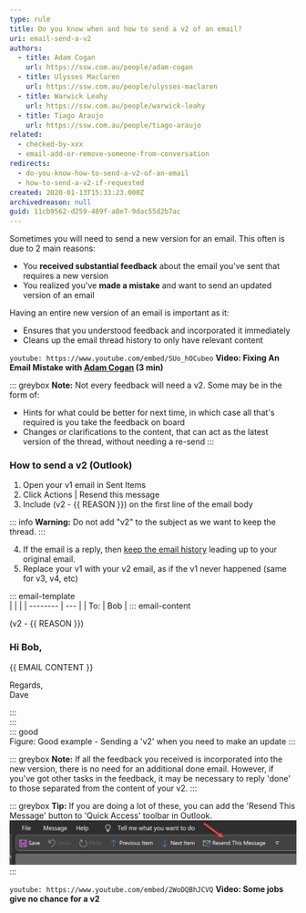 ```yaml
---
type: rule
title: Do you know when and how to send a v2 of an email?
uri: email-send-a-v2
authors:
  - title: Adam Cogan
    url: https://ssw.com.au/people/adam-cogan
  - title: Ulysses Maclaren
    url: https://ssw.com.au/people/ulysses-maclaren
  - title: Warwick Leahy
    url: https://ssw.com.au/people/warwick-leahy
  - title: Tiago Araujo
    url: https://ssw.com.au/people/tiago-araujo
related:
  - checked-by-xxx
  - email-add-or-remove-someone-from-conversation
redirects:
  - do-you-know-how-to-send-a-v2-of-an-email
  - how-to-send-a-v2-if-requested
created: 2020-01-13T15:33:23.000Z
archivedreason: null
guid: 11cb9562-d259-489f-a8e7-9dac55d2b7ac
---
```


Sometimes you will need to send a new version for an email. This often is due to 2 main reasons:
  - You **received substantial feedback** about the email you've sent that requires a new version
  - You realized you've **made a mistake** and want to send an updated version of an email

<!--endintro-->

Having an entire new version of an email is important as it:
   - Ensures that you understood feedback and incorporated it immediately
   - Cleans up the email thread history to only have relevant content

`youtube: https://www.youtube.com/embed/SUo_hOCubeo`
**Video: Fixing An Email Mistake with [Adam Cogan](https://www.ssw.com.au/people/adam-cogan/) (3 min)** 

::: greybox
**Note:** Not every feedback will need a v2. Some may be in the form of:
  - Hints for what could be better for next time, in which case all that's required is you take the feedback on board
  - Changes or clarifications to the content, that can act as the latest version of the thread, without needing a re-send
:::

### How to send a v2 (Outlook)

1. Open your v1 email in Sent Items
2. Click Actions | Resend this message
3. Include (v2 - {{ REASON }}) on the first line of the email body  

::: info
**Warning:** Do not add "v2" to the subject as we want to keep the thread.
:::

4. If the email is a reply, then [keep the email history](/do-you-keep-the-history-of-an-email) leading up to your original email. 
5. Replace your v1 with your v2 email, as if the v1 never happened (same for v3, v4, etc)

::: email-template  
|          |     |
| -------- | --- |
| To:      | Bob |
::: email-content  

(v2 - {{ REASON }})

### Hi Bob,  

{{ EMAIL CONTENT }}

Regards,  
Dave

:::  
:::  
::: good  
Figure: Good example - Sending a 'v2' when you need to make an update
:::

::: greybox
**Note:** If all the feedback you received is incorporated into the new version, there is no need for an additional done email. However, if you've got other tasks in the feedback, it may be necessary to reply 'done' to those separated from the content of your v2.
:::

::: greybox
**Tip:** If you are doing a lot of these, you can add the 'Resend This Message' button to 'Quick Access' toolbar in Outlook.
![Figure: 'Resend This Message' on the 'Quick Access' toolbar](/rules/email-send-a-v2/microsoftteams-image.png)
:::

`youtube: https://www.youtube.com/embed/2WoDQBhJCVQ`
**Video: Some jobs give no chance for a v2**

